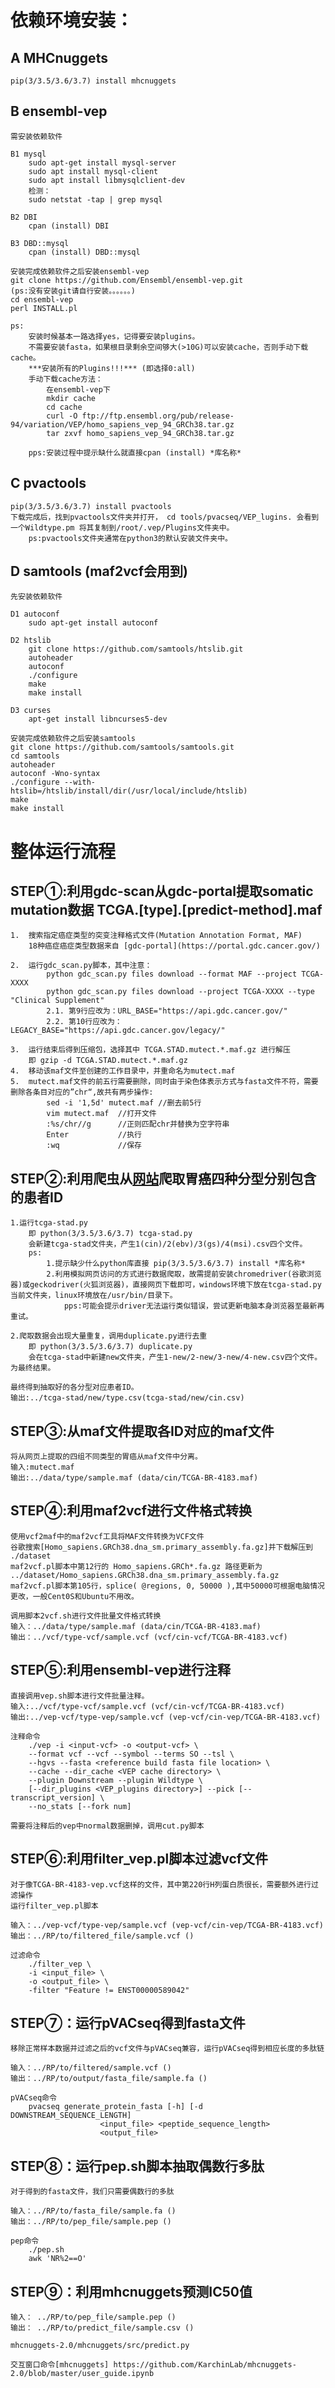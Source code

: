 依赖环境安装：
===
A MHCnuggets
---
	pip(3/3.5/3.6/3.7) install mhcnuggets

B ensembl-vep
---
	需安装依赖软件

	B1 mysql
		sudo apt-get install mysql-server
		sudo apt install mysql-client
		sudo apt install libmysqlclient-dev
		检测：
		sudo netstat -tap | grep mysql

	B2 DBI
		cpan (install) DBI
	
	B3 DBD::mysql
		cpan (install) DBD::mysql

	安装完成依赖软件之后安装ensembl-vep
	git clone https://github.com/Ensembl/ensembl-vep.git
	(ps:没有安装git请自行安装。。。。。。)
	cd ensembl-vep
	perl INSTALL.pl
	
	ps:	
		安装时候基本一路选择yes，记得要安装plugins。
		不需要安装fasta，如果根目录剩余空间够大(>10G)可以安装cache，否则手动下载cache。		
		***安装所有的Plugins!!!*** (即选择0:all)
		手动下载cache方法：
			在ensembl-vep下
			mkdir cache
			cd cache
			curl -O ftp://ftp.ensembl.org/pub/release-94/variation/VEP/homo_sapiens_vep_94_GRCh38.tar.gz
			tar zxvf homo_sapiens_vep_94_GRCh38.tar.gz
		
		pps:安装过程中提示缺什么就直接cpan (install) *库名称*

C pvactools
---
	pip(3/3.5/3.6/3.7) install pvactools
	下载完成后，找到pvactools文件夹并打开， cd tools/pvacseq/VEP_lugins. 会看到一个Wildtype.pm 将其复制到/root/.vep/Plugins文件夹中。
		ps:pvactools文件夹通常在python3的默认安装文件夹中。

D samtools (maf2vcf会用到)
---	
	先安装依赖软件

	D1 autoconf
		sudo apt-get install autoconf

	D2 htslib
		git clone https://github.com/samtools/htslib.git
		autoheader
		autoconf
		./configure
		make
		make install

	D3 curses
		apt-get install libncurses5-dev

	安装完成依赖软件之后安装samtools
	git clone https://github.com/samtools/samtools.git
	cd samtools
	autoheader
	autoconf -Wno-syntax
	./configure --with-htslib=/htslib/install/dir(/usr/local/include/htslib)
	make
	make install
	


整体运行流程
===
STEP①:利用gdc-scan从gdc-portal提取somatic mutation数据  TCGA.[type].[predict-method].maf
---
	1.	搜索指定癌症类型的突变注释格式文件(Mutation Annotation Format, MAF)
		18种癌症癌症类型数据来自 [gdc-portal](https://portal.gdc.cancer.gov/)
	
	2.	运行gdc_scan.py脚本，其中注意：
			python gdc_scan.py files download --format MAF --project TCGA-XXXX
			python gdc_scan.py files download --project TCGA-XXXX --type "Clinical Supplement"
			2.1. 第9行应改为：URL_BASE="https://api.gdc.cancer.gov/"
			2.2. 第10行应改为：LEGACY_BASE="https://api.gdc.cancer.gov/legacy/"

	3.	运行结束后得到压缩包，选择其中 TCGA.STAD.mutect.*.maf.gz 进行解压
		即 gzip -d TCGA.STAD.mutect.*.maf.gz
	4.	移动该maf文件至创建的工作目录中，并重命名为mutect.maf
	5.	mutect.maf文件的前五行需要删除，同时由于染色体表示方式与fasta文件不符，需要删除各条目对应的”chr“,故共有两步操作:
			sed -i '1,5d' mutect.maf //删去前5行
			vim mutect.maf 	//打开文件
			:%s/chr//g 		//正则匹配chr并替换为空字符串
			Enter 			//执行
			:wq				//保存




STEP②:利用爬虫从[网站](http://compbio-research.cs.brown.edu/public/stad/#!/)爬取胃癌四种分型分别包含的患者ID
---
	1.运行tcga-stad.py
		即 python(3/3.5/3.6/3.7) tcga-stad.py
		会新建tcga-stad文件夹，产生1(cin)/2(ebv)/3(gs)/4(msi).csv四个文件。
		ps:
			1.提示缺少什么python库直接 pip(3/3.5/3.6/3.7) install *库名称*
			2.利用模拟网页访问的方式进行数据爬取，故需提前安装chromedriver(谷歌浏览器)或geckodriver(火狐浏览器)，直接网页下载即可，windows环境下放在tcga-stad.py当前文件夹，linux环境放在/usr/bin/目录下。
				pps:可能会提示driver无法运行类似错误，尝试更新电脑本身浏览器至最新再重试。

	2.爬取数据会出现大量重复，调用duplicate.py进行去重
		即 python(3/3.5/3.6/3.7) duplicate.py
		会在tcga-stad中新建new文件夹，产生1-new/2-new/3-new/4-new.csv四个文件。为最终结果。

	最终得到抽取好的各分型对应患者ID。
	输出:../tcga-stad/new/type.csv(tcga-stad/new/cin.csv)

STEP③:从maf文件提取各ID对应的maf文件
---
	将从网页上提取的四组不同类型的胃癌从maf文件中分离。
	输入:mutect.maf
	输出:../data/type/sample.maf (data/cin/TCGA-BR-4183.maf)

STEP④:利用maf2vcf进行文件格式转换
---
	使用vcf2maf中的maf2vcf工具将MAF文件转换为VCF文件
	谷歌搜索[Homo_sapiens.GRCh38.dna_sm.primary_assembly.fa.gz]并下载解压到 ./dataset
	maf2vcf.pl脚本中第12行的 Homo_sapiens.GRCh*.fa.gz 路径更新为 ../dataset/Homo_sapiens.GRCh38.dna_sm.primary_assembly.fa.gz
	maf2vcf.pl脚本第105行，splice( @regions, 0, 50000 ),其中50000可根据电脑情况更改，一般Cent0S和Ubuntu不用改。

	调用脚本2vcf.sh进行文件批量文件格式转换
	输入：../data/type/sample.maf (data/cin/TCGA-BR-4183.maf)
	输出：../vcf/type-vcf/sample.vcf (vcf/cin-vcf/TCGA-BR-4183.vcf)

STEP⑤:利用ensembl-vep进行注释
---
	直接调用vep.sh脚本进行文件批量注释。
	输入:../vcf/type-vcf/sample.vcf (vcf/cin-vcf/TCGA-BR-4183.vcf)
	输出:../vep-vcf/type-vep/sample.vcf (vep-vcf/cin-vep/TCGA-BR-4183.vcf)
	
	注释命令
		./vep -i <input-vcf> -o <output-vcf> \
		--format vcf --vcf --symbol --terms SO --tsl \
		--hgvs --fasta <reference build fasta file location> \
		--cache --dir_cache <VEP cache directory> \
		--plugin Downstream --plugin Wildtype \
		[--dir_plugins <VEP_plugins directory>] --pick [--transcript_version] \
		--no_stats [--fork num]
	
	需要将注释后的vep中normal数据删掉，调用cut.py脚本

STEP⑥:利用filter_vep.pl脚本过滤vcf文件
---
	对于像TCGA-BR-4183-vep.vcf这样的文件，其中第220行H列蛋白质很长，需要额外进行过滤操作
	运行filter_vep.pl脚本
	
	输入：../vep-vcf/type-vep/sample.vcf (vep-vcf/cin-vep/TCGA-BR-4183.vcf)
	输出：../RP/to/filtered_file/sample.vcf ()

	过滤命令
		./filter_vep \
		-i <input_file> \
		-o <output_file> \
		-filter "Feature != ENST00000589042"


STEP⑦：运行pVACseq得到fasta文件
---
	
	移除正常样本数据并过滤之后的vcf文件与pVACseq兼容，运行pVACseq得到相应长度的多肽链
	
	输入：../RP/to/filtered/sample.vcf ()
	输出：../RP/to/output/fasta_file/sample.fa ()
	
	pVACseq命令
		pvacseq generate_protein_fasta [-h] [-d DOWNSTREAM_SEQUENCE_LENGTH]
						<input_file> <peptide_sequence_length>
						<output_file>
STEP⑧：运行pep.sh脚本抽取偶数行多肽
---
	对于得到的fasta文件，我们只需要偶数行的多肽
	
	输入：../RP/to/fasta_file/sample.fa ()
	输出：../RP/to/pep_file/sample.pep ()
	
	pep命令
		./pep.sh
		awk 'NR%2==O'
		
STEP⑨：利用mhcnuggets预测IC50值
---
	输入： ../RP/to/pep_file/sample.pep ()
	输出： ../RP/to/predict_file/sample.csv ()

	mhcnuggets-2.0/mhcnuggets/src/predict.py
	
	交互窗口命令[mhcnuggets] https://github.com/KarchinLab/mhcnuggets-2.0/blob/master/user_guide.ipynb

















